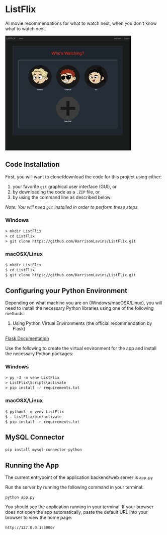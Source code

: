 # ListFlix

AI movie recommendations for what to watch next, when you don't know what to watch next.

<img src="https://github.com/HarrisonLavins/ListFlix/blob/main/screenshots/user-selection.png?raw=true" width="400">

## Code Installation

First, you will want to clone/download the code for this project using either:

1. your favorite `git` graphical user interface (GUI), or
2. by downloading the code as a `.ZIP` file, or
3. by using the command line as described below:

_Note: You will need `git` installed in order to perform these steps_

### Windows

```
> mkdir ListFlix
> cd ListFlix
> git clone https://github.com/HarrisonLavins/ListFlix.git
```

### macOSX/Linux

```
$ mkdir ListFlix
$ cd ListFlix
$ git clone https://github.com/HarrisonLavins/ListFlix.git
```

## Configuring your Python Environment

Depending on what machine you are on (Windows/macOSX/Linux), you will need to install the necessary Python libraries using one of the following methods:

1. Using Python Virtual Environments (the official recommendation by Flask)

[Flask Documentation](https://flask.palletsprojects.com/en/2.2.x/installation/#virtual-environments)

Use the following to create the virtual environment for the app and install the necessary Python packages:

### Windows

```
> py -3 -m venv ListFlix
> ListFlix\Scripts\activate
> pip install -r requirements.txt
```

### macOSX/Linux

```
$ python3 -m venv ListFlix
$ . ListFlix/bin/activate
$ pip install -r requirements.txt
```

## MySQL Connector

`pip install mysql-connector-python`

## Running the App

The current entrypoint of the application backend/web server is `app.py`

Run the server by running the following command in your terminal:

`python app.py`

You should see the application running in your terminal. If your browser does not open the app automatically, paste the default URL into your browser to view the home page:

`http://127.0.0.1:5000/`
